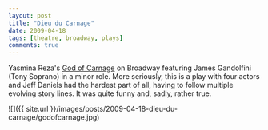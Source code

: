 ```yaml
---
layout: post
title: "Dieu du Carnage"
date: 2009-04-18
tags: [theatre, broadway, plays]
comments: true
---
```

Yasmina Reza's [God of Carnage](http://en.wikipedia.org/wiki/God_of_Carnage) on Broadway featuring James Gandolfini (Tony Soprano) in a minor role. More seriously, this is a play with four actors and Jeff Daniels had the hardest part of all, having to follow multiple evolving story lines. It was quite funny and, sadly, rather true.

![]({{ site.url }}/images/posts/2009-04-18-dieu-du-carnage/godofcarnage.jpg)

